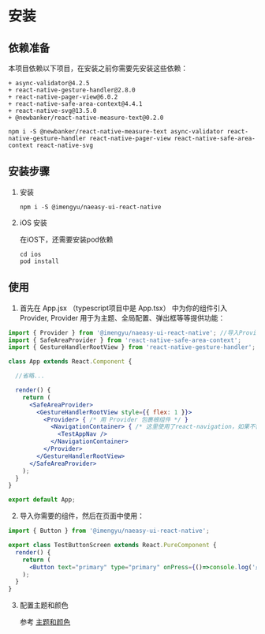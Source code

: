# 安装

## 依赖准备

本项目依赖以下项目，在安装之前你需要先安装这些依赖：

```shell
+ async-validator@4.2.5
+ react-native-gesture-handler@2.8.0
+ react-native-pager-view@6.0.2
+ react-native-safe-area-context@4.4.1
+ react-native-svg@13.5.0
+ @newbanker/react-native-measure-text@0.2.0
```

```shell
npm i -S @newbanker/react-native-measure-text async-validator react-native-gesture-handler react-native-pager-view react-native-safe-area-context react-native-svg
```

## 安装步骤

1. 安装

    ```shell
    npm i -S @imengyu/naeasy-ui-react-native
    ```

2. iOS 安装

    在iOS下，还需要安装pod依赖

    ```shell
    cd ios
    pod install
    ```

## 使用

1. 首先在 App.jsx （typescript项目中是 App.tsx） 中为你的组件引入 Provider, 
Provider 用于为主题、全局配置、弹出框等等提供功能：

  ```jsx
  import { Provider } from '@imengyu/naeasy-ui-react-native'; //导入Provider
  import { SafeAreaProvider } from 'react-native-safe-area-context';
  import { GestureHandlerRootView } from 'react-native-gesture-handler'; //部分组件依赖react-native-gesture-handler需要导入

  class App extends React.Component {

    //省略...

    render() {
      return (
        <SafeAreaProvider>
          <GestureHandlerRootView style={{ flex: 1 }}>
            <Provider> { /* 用 Provider 包裹根组件 */ }
              <NavigationContainer> { /* 这里使用了react-navigation，如果不使用，则下面直接放自己的内容 */ }
                <TestAppNav />
              </NavigationContainer>
            </Provider>
          </GestureHandlerRootView>
        </SafeAreaProvider>
      );
    }
  }

  export default App;

  ```

2. 导入你需要的组件，然后在页面中使用：

  ```jsx
  import { Button } from '@imengyu/naeasy-ui-react-native';

  export class TestButtonScreen extends React.PureComponent {
    render() {
      return (
        <Button text="primary" type="primary" onPress={()=>console.log('点击了！')} />
      );
    }
  }
  ```

3. 配置主题和颜色

   参考 [主题和颜色](./theme.md)
